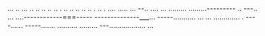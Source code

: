 ... .. ... .. .. .. .. .. . .. .. .. .. .. . .. . .... 
..... ...
--.. ....
... 
.........
.........---------
.. 
---.. 
... ....------------===-----
--------------___... 
-----........... 
... ... ............. . ----...... -----....... 
.......... 
......... 
---.................. 
... 
